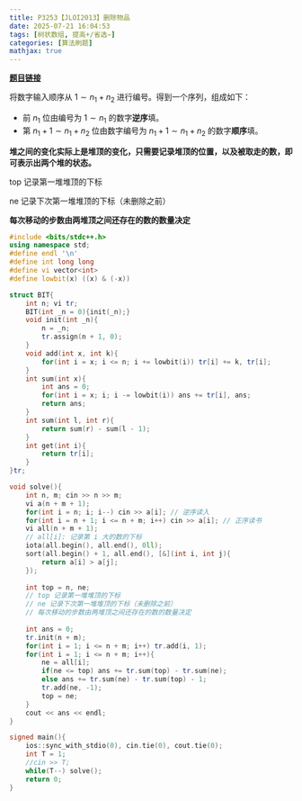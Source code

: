 ```yaml
---
title: P3253【JLOI2013】删除物品
date: 2025-07-21 16:04:53
tags: [树状数组, 提高+/省选−]
categories: [算法刷题]
mathjax: true
---
```


**[题目链接](https://www.luogu.com.cn/problem/P3253)**

将数字输入顺序从 $1∼n_1+n_2$ 进行编号。得到一个序列，组成如下：
- 前 $n_1$ 位由编号为 $1∼n_1$ 的数字**逆序**填。
- 第 $n_1+1∼n_1+n_2$ 位由数字编号为 $n_1+1∼n_1+n_2$ 的数字**顺序**填。

**堆之间的变化实际上是堆顶的变化，只需要记录堆顶的位置，以及被取走的数，即可表示出两个堆的状态。**

top 记录第一堆堆顶的下标

ne 记录下次第一堆堆顶的下标（未删除之前）

**每次移动的步数由两堆顶之间还存在的数的数量决定**

```cpp
#include <bits/stdc++.h>
using namespace std;
#define endl '\n'
#define int long long
#define vi vector<int>
#define lowbit(x) ((x) & (-x))

struct BIT{
    int n; vi tr;
    BIT(int _n = 0){init(_n);}
    void init(int _n){
        n = _n;
        tr.assign(n + 1, 0);
    }
    void add(int x, int k){
        for(int i = x; i <= n; i += lowbit(i)) tr[i] += k, tr[i];
    }
    int sum(int x){
        int ans = 0;
        for(int i = x; i; i -= lowbit(i)) ans += tr[i], ans;
        return ans;
    }
    int sum(int l, int r){
        return sum(r) - sum(l - 1);
    }
    int get(int i){
        return tr[i];
    }
}tr;

void solve(){
    int n, m; cin >> n >> m;
    vi a(n + m + 1);
    for(int i = n; i; i--) cin >> a[i]; // 逆序读入
    for(int i = n + 1; i <= n + m; i++) cin >> a[i]; // 正序读书
    vi all(n + m + 1);
    // all[i]: 记录第 i 大的数的下标
    iota(all.begin(), all.end(), 0ll);
    sort(all.begin() + 1, all.end(), [&](int i, int j){
        return a[i] > a[j];
    });
    
    int top = n, ne; 
    // top 记录第一堆堆顶的下标
    // ne 记录下次第一堆堆顶的下标（未删除之前）
    // 每次移动的步数由两堆顶之间还存在的数的数量决定
    
    int ans = 0;
    tr.init(n + m);
    for(int i = 1; i <= n + m; i++) tr.add(i, 1);
    for(int i = 1; i <= n + m; i++){
        ne = all[i];
        if(ne <= top) ans += tr.sum(top) - tr.sum(ne);
        else ans += tr.sum(ne) - tr.sum(top) - 1;
        tr.add(ne, -1);
        top = ne;
    }
    cout << ans << endl;
}

signed main(){
    ios::sync_with_stdio(0), cin.tie(0), cout.tie(0);
    int T = 1;
    //cin >> T;
    while(T--) solve();
    return 0;
}
```
